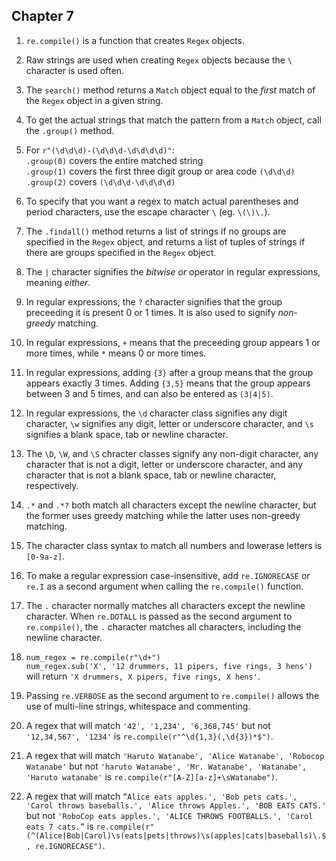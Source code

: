 ## Chapter 7

1. `re.compile()` is a function that creates `Regex` objects.

2. Raw strings are used when creating `Regex` objects because the `\` character is used often.

3. The `search()` method returns a `Match` object equal to the *first* match of the `Regex` object in a given string.

4. To get the actual strings that match the pattern from a `Match` object, call the `.group()` method.

5. For `r"(\d\d\d)-(\d\d\d-\d\d\d\d)"`:  
`.group(0)` covers the entire matched string  
`.group(1)` covers the first three digit group or area code `(\d\d\d)`
`.group(2)` covers `(\d\d\d-\d\d\d\d)`

6. To specify that you want a regex to match actual parentheses and period characters, use the escape character `\` (eg. `\(\)\.`).

7. The `.findall()` method returns a list of strings if no groups are specified in the `Regex` object, and returns a list of tuples of strings if there are groups specified in the `Regex` object.

8. The `|` character signifies the *bitwise or* operator in regular expressions, meaning *either*.

9. In regular expressions, the `?` character signifies that the group preceeding it is present 0 or 1 times. It is also used to signify *non-greedy* matching.

10. In regular expressions, `+` means that the preceeding group appears 1 or more times, while `*` means 0 or more times.

11. In regular expressions, adding `{3}` after a group means that the group appears exactly 3 times. Adding `{3,5}` means that the group appears between 3 and 5 times, and can also be entered as `(3|4|5)`.

12. In regular expressions, the `\d` character class signifies any digit character, `\w` signifies any digit, letter or underscore character, and `\s` signifies a blank space, tab or newline character.

13. The `\D`, `\W`, and `\S` chracter classes signify any non-digit character, any character that is not a digit, letter or underscore character, and any character that is not a blank space, tab or newline character, respectively.

14. `.*` and `.*?` both match all characters except the newline character, but the former uses greedy matching while the latter uses non-greedy matching.

15. The character class syntax to match all numbers and lowerase letters is `[0-9a-z]`.

16. To make a regular expression case-insensitive, add `re.IGNORECASE` or `re.I` as a second argument when calling the `re.compile()` function.

17. The `.` character normally matches all characters except the newline character. When `re.DOTALL` is passed as the second argument to `re.compile()`, the `.` character matches all characters, including the newline character.

18. `num_regex = re.compile(r"\d+")`  
`num_regex.sub('X', '12 drummers, 11 pipers, five rings, 3 hens')` will return `'X drummers, X pipers, five rings, X hens'`.

19. Passing `re.VERBOSE` as the second argument to `re.compile()` allows the use of multi-line strings, whitespace and commenting.

20. A regex that will match `'42', '1,234', '6,368,745'` but not `'12,34,567', '1234'` is `re.compile(r"^\d{1,3}(,\d{3})*$")`.

21. A regex that will match `'Haruto Watanabe', 'Alice Watanabe', 'Robocop Watanabe'` but not `'haruto Watanabe', 'Mr. Watanabe', 'Watanabe', 'Haruto watanabe'` is `re.compile(r"[A-Z][a-z]+\sWatanabe")`.

22. A regex that will match `“Alice eats apples.', 'Bob pets cats.', 'Carol throws baseballs.', 'Alice throws Apples.', 'BOB EATS CATS.'` but not `'RoboCop eats apples.', 'ALICE THROWS FOOTBALLS.', 'Carol eats 7 cats.”` is `re.compile(r"(^(Alice|Bob|Carol)\s(eats|pets|throws)\s(apples|cats|baseballs)\.$, re.IGNORECASE")`.